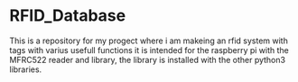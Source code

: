 # RFID_Database
This is a repository for my progect where i am makeing an rfid system with tags with varius usefull functions it is intended for the raspberry pi with the MFRC522 reader and library, the library is installed with the other python3 libraries.

